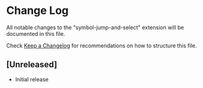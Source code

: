 # Change Log

All notable changes to the "symbol-jump-and-select" extension will be documented in this file.

Check [Keep a Changelog](http://keepachangelog.com/) for recommendations on how to structure this file.

## [Unreleased]

- Initial release